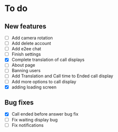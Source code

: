 # To do

## New features
- [ ] Add camera rotation
- [ ] Add delete account
- [ ] Add e2ee chat
- [ ] Finish settings
- [x] Complete translation of call displays
- [ ] About page
- [ ] Banning users
- [ ] Add Translation and Call time to Ended call display
- [ ] Add more options to call display
- [X] adding loading screen

## Bug fixes
- [X] Call ended before answer bug fix
- [ ] Fix waiting display bug
- [ ] Fix notifications

